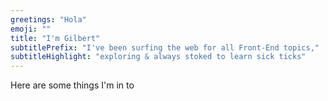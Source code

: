 ```yaml
---
greetings: "Hola"
emoji: ""
title: "I'm Gilbert"
subtitlePrefix: "I've been surfing the web for all Front-End topics,"
subtitleHighlight: "exploring & always stoked to learn sick ticks"
---
```


Here are some things I'm in to
